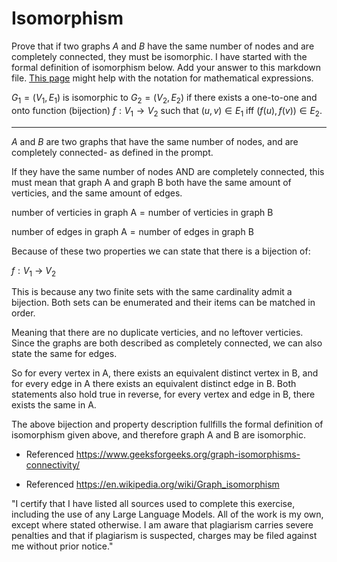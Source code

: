 # Isomorphism

Prove that if two graphs $A$ and $B$ have the same number of nodes and are
completely connected, they must be isomorphic. I have started with the formal
definition of isomorphism below. Add your answer to this markdown file. [This
page](https://docs.github.com/en/get-started/writing-on-github/working-with-advanced-formatting/writing-mathematical-expressions)
might help with the notation for mathematical expressions.

$G_1=(V_1 , E_1)$ is isomorphic to $G_2 = (V_2, E_2)$ if there exists a
one-to-one and onto function (bijection) $f: V_1 \rightarrow V_2$ such that $(u,v)
\in E_1$ iff $(f(u),f(v)) \in E_2$.

<hr>

$A$ and $B$ are two graphs that have the same number of nodes, and are completely connected- as defined in the prompt.

If they have the same number of nodes AND are completely connected, this must mean that graph A and graph B both have the same amount of verticies, and the same amount of edges.

$\text{number of verticies in graph A} = \text{number of verticies in graph B}$

$\text{number of edges in graph A} = \text{number of edges in graph B}$

Because of these two properties we can state that there is a bijection of:

$f: V_1 \ \rightarrow \ V_2$

This is because any two finite sets with the same cardinality admit a bijection. Both sets can be enumerated and their items can be matched in order.

Meaning that there are no duplicate verticies, and no leftover verticies. Since the graphs are both described as completely connected, we can also state the same for edges.

So for every vertex in A, there exists an equivalent distinct vertex in B, and for every edge in A there exists an equivalent distinct edge in B. Both statements also hold true in reverse, for every vertex and edge in B, there exists the same in A.

The above bijection and property description fullfills the formal definition of isomorphism given above, and therefore graph A and B are isomorphic.

- Referenced https://www.geeksforgeeks.org/graph-isomorphisms-connectivity/

- Referenced https://en.wikipedia.org/wiki/Graph_isomorphism

"I certify that I have listed all sources used to complete this exercise, including the use of any Large Language Models. All of the work is my own, except where stated otherwise. I am aware that plagiarism carries severe penalties and that if plagiarism is suspected, charges may be filed against me without prior notice."

